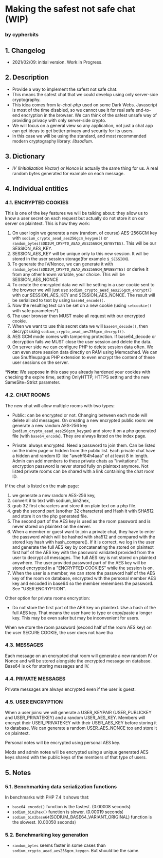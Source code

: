 # Making the safest not safe chat (WIP)

### by cypherbits

## 1. Changelog

- 2021/02/09: initial version. Work in Progress.

## 2. Description

- Provide a way to implement the safest not safe chat. 
- This means the safest chat that we could develop using only server-side cryptography.
- This idea comes from _le-chat-php_ used on some Dark Webs. Javascript is most of the time disabled, so we cannot use it for real safe end-to-end encryption in the browser. We can think of the safest unsafe way of providing privacy with only server-side crypto.
- We will focus on a general view so any application, not just a chat app can get ideas to get better privacy and security for its users.
- In this case we will be using the standard, and most recommended modern cryptography library: _libsodium_.

## 3. Dictionary

- _IV (Initialization Vector) or Nonce_ is actually the same thing for us. A real random bytes generated for example on each message.

## 4. Individual entities

### 4.1. ENCRYPTED COOKIES

This is one of the key features we will be talking about: they allow us to know a user secret on each request but actually do not store it on our server on plaintext. This is how they work:

1. On user login we generate a new (random, of course) AES-256GCM key with `sodium_crypto_aead_aes256gcm_keygen()` or `random_bytes(SODIUM_CRYPTO_AEAD_AES256GCM_KEYBYTES)`. This will be our SESSION_AES_KEY.
2. SESSION_AES_KEY will be unique only to this new session. It will be stored in the user session storage(for example `$_SESSION`).
3. To generate the IV/Nonce, we can generate it with `random_bytes(SODIUM_CRYPTO_AEAD_AES256GCM_NPUBBYTES)` or derive it from any other known variable, your choice. This will be SESSION_AES_NONCE
4. To create the encrypted data we will be setting in a user cookie sent to the browser we will just use `sodium_crypto_aead_aes256gcm_encrypt()` with our SESSION_AES_KEY and SESSION_AES_NONCE. The result will be serialized to text by using `base64_encode()`.
5. Now the resulting text can be set on a new cookie (using `setcookie()` with safe parameters*).
6. The user browser then MUST make all request with our encrypted cookie.
7. When we want to use this secret data we will `base64_decode()`, then decrypt using `sodium_crypto_aead_aes256gcm_decrypt()`.
8. AES GCM mode comes with tampering protection. If base64_decode or decryption fails we MUST close the user session and delete the data.
9. On server side we can configure PHP to delete session data often. We can even store session data directly on RAM using Memcached. We can use Snuffleupagus PHP extension to even encrypt the content of these user sessions on the server.

***Note:** We suppose in this case you already hardened your cookies with checking the expire time, setting OnlyHTTP, HTTPS setting and the new SameSite=Strict parameter.

### 4.2. CHAT ROOMS

The new chat will allow multiple rooms with two types:

- Public: can be encrypted or not. Changing between each mode will delete all old messages. On creating a new encrypted public room: we generate a new random AES-256 key (`sodium_crypto_aead_aes256gcm_keygen`) and store it on a php generated file (with `base64_encode`). They are always listed on the index page.

- Private: always encrypted. Need a password to join them. Can be listed on the index page or hidden from the public list. Each private chat have a hidden and random ID like "awehf84h4aaa" of at least 8 in length. Admin can add members to these private chats as "invitations". The encryption password is never stored fully on plaintext anymore. Not listed private rooms can be shared with a link containing the chat room ID.

If the chat is listed on the main page:
1. we generate a new random AES-256 key,
2. convert it to text with sodium_bin2hex,
3. grab 32 first characters and store it on plain text on a php file.
4. grab the second part (another 32 characters) and Hash it with SHA512 and store it on the php generated file.
5. The second part of the AES key is used as the room password and is never stored on plaintext on the server.
6. When a member or guest want to join a private chat, they have to enter the password which will be hashed with sha512 and compared with the stored key hash with hash_compare(). If it is correct, we log in the user and generate the full AES key by concatenating the stored on plaintext first half of the AES key with the password validated provided from the user to decrypt all messages. The full AES key is not stored on plaintext anywhere. The user provided password part of the AES key will be stored encrypted in a "ENCRYPTED COOKIES" while the session is on.
7. When the user is a member, we can store the password half of the AES key of the room on database, encrypted with the personal member AES key and encoded in base64 so the member remembers the password. See "USER ENCRYPTION".

Other option for private rooms encryption:
- Do not store the first part of the AES key on plaintext. Use a hash of the full AES key. That means the user have to type or copy/paste a longer key. This may be even safer but may be inconvenient for users.

When we store the room password (second half of the room AES key) on the user SECURE COOKIE, the user does not have tha

### 4.3. MESSAGES

Each message on an encrypted chat room will generate a new random IV or Nonce and will be stored alongside the encrypted message on database. Base64 is ok for storing messages and IV.

### 4.4. PRIVATE MESSAGES

Private messages are always encrypted even if the user is guest.

### 4.5. USER ENCRYPTION

When a user joins: we will generate a USER_KEYPAIR (USER_PUBLICKEY and USER_PRIVATEKEY) and a random USER_AES_KEY.
Members will encrypt their USER_PRIVATEKEY with their USER_AES_KEY before storing it to database.
We can generate a random USER_AES_NONCE too and store it on plaintext.


Personal notes will be encrypted using personal AES key.

Mods and admin notes will be encrypted using a unique generated AES keys shared with the public keys of the members of that type of users.

## 5. Notes
### 5.1. Benchmarking data serialization functions
In benchmarks with PHP 7.4 it shows that:
- `base64_encode()` function is the fastest. (0.00008 seconds)
- `sodium_bin2hex()` function is slower. (0.00019 seconds)
- `sodium_bin2base64`(SODIUM_BASE64_VARIANT_ORIGINAL) function is the slowest. (0.00050 seconds)

### 5.2. Benchmarking key generation
- `random_bytes` seems faster in some cases than `sodium_crypto_aead_aes256gcm_keygen`. But should be the same.